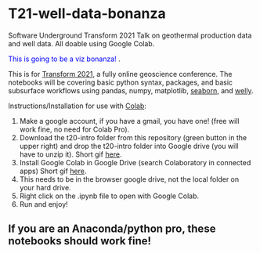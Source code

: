 # T21-well-data-bonanza
Software Underground Transform 2021 Talk on geothermal production data and well data. All doable using Google Colab. 

<span style="color:blue"> This is going to be a viz bonanza! </span>.

This is for [Transform 2021](https://softwareunderground.org/events/transform-2021), a fully online geoscience conference. The notebooks will be covering basic python syntax, packages, and basic subsurface workflows using pandas, numpy, matplotlib, [seaborn](https://seaborn.pydata.org/), and [welly](https://github.com/agile-geoscience/welly).

Instructions/Installation for use with [Colab](https://colab.research.google.com/notebooks/basic_features_overview.ipynb):

1. Make a google account, if you have a gmail, you have one! (free will work fine, no need for Colab Pro).
2. Download the t20-intro folder from this repository (green button in the upper right) and drop the t20-intro folder into Google drive (you will have to unzip it). Short gif [here](https://www.dropbox.com/s/5gde0jgxvclv7bn/github.gif?dl=0).
3. Install Google Colab in Google Drive (search Colaboratory in connected apps) Short gif [here](https://www.dropbox.com/s/nns9lq5se10fshx/colab_install.gif?dl=0).
4. This needs to be in the browser google drive, not the local folder on your hard drive.
5. Right click on the .ipynb file to open with Google Colab.
6. Run and enjoy!

## If you are an Anaconda/python pro, these notebooks should work fine!
